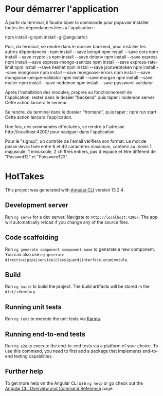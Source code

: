 # Pour démarrer l'application

À partir du terminal, il faudra taper la commande pour popuvoir installer toutes les dépendances liées à l'application :

npm install -g
npm install -g @angular/cli

Puis, du terminal, se rendre dans le dossier backend, pour installer les autres dépendances :
npm install --save bcrypt
npm install --save cors
npm install --save crypto-js
npm install --save dotenv
npm install --save express
npm install --save express-mongo-sanitize
npm install --save express-rate-limit
npm install --save helmet
npm install --save jsonwebtoken
npm install --save mongoose
npm install --save mongoose-errors
npm install --save mongoose-unique-validator
npm install --save morgan
npm install --save multer
npm install --save nodemon
npm install --save password-validator

Après l'installation des modules, propres au fonctionnement de l'application, rester dans le dosiier "backend" puis taper :
nodemon server
Cette action lancera le serveur.

Se rendre, du terminal dans le dossier "frontend", puis taper :
npm run start
Cette action lancera l'application.

Une fois, ces commandes effectuées, se rendre à l'adresse http://localhost:4200/ pour naviguer dans l'application.

Pour le "signup", un contrôle de l'email vérifiera son format. Le mot de passe devra faire entre 6 et 40 caractères maximum, contenir au moins 1 majuscule, 1 minuscule, 2 chiffres entiers, pas d'espace et être différent de "Passwrd12" et "Password123".

# HotTakes

This project was generated with [Angular CLI](https://github.com/angular/angular-cli) version 13.2.4.

## Development server

Run `ng serve` for a dev server. Navigate to `http://localhost:4200/`. The app will automatically reload if you change any of the source files.

## Code scaffolding

Run `ng generate component component-name` to generate a new component. You can also use `ng generate directive|pipe|service|class|guard|interface|enum|module`.

## Build

Run `ng build` to build the project. The build artifacts will be stored in the `dist/` directory.

## Running unit tests

Run `ng test` to execute the unit tests via [Karma](https://karma-runner.github.io).

## Running end-to-end tests

Run `ng e2e` to execute the end-to-end tests via a platform of your choice. To use this command, you need to first add a package that implements end-to-end testing capabilities.

## Further help

To get more help on the Angular CLI use `ng help` or go check out the [Angular CLI Overview and Command Reference](https://angular.io/cli) page.

